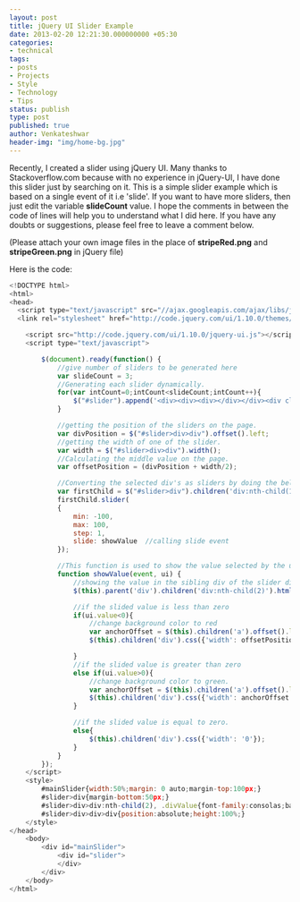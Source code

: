 ```yaml
---
layout: post
title: jQuery UI Slider Example
date: 2013-02-20 12:21:30.000000000 +05:30
categories:
- technical
tags:
- posts
- Projects
- Style
- Technology
- Tips
status: publish
type: post
published: true
author: Venkateshwar
header-img: "img/home-bg.jpg"
---
```

<p>Recently, I created a slider using jQuery UI. Many thanks to Stackoverflow.com because with no experience in jQuery-UI, I have done this slider just by searching on it. This is a simple slider example which is based on a single event of it i.e 'slide'. If you want to have more sliders, then just edit the variable <strong>slideCount</strong> value. I hope the comments in between the code of lines will help you to understand what I did here. If you have any doubts or suggestions, please feel free to leave a comment below.</p>
<p>(Please attach your own image files in the place of <strong>stripeRed.png</strong> and <strong>stripeGreen.png</strong> in jQuery file)</p>
<p>Here is the code:</p>

```javascript
<!DOCTYPE html>
<html>
<head>
  <script type="text/javascript" src="//ajax.googleapis.com/ajax/libs/jquery/1.9.0/jquery.min.js"></script>
  <link rel="stylesheet" href="http://code.jquery.com/ui/1.10.0/themes/base/jquery-ui.css" type="text/css"/>

	<script src="http://code.jquery.com/ui/1.10.0/jquery-ui.js"></script>
	<script type="text/javascript">

		$(document).ready(function() {
			//give number of sliders to be generated here
			var slideCount = 3;
			//Generating each slider dynamically.
			for(var intCount=0;intCount<slideCount;intCount++){
				$("#slider").append('<div><div><div></div></div><div class="divValue">0</div></div>')
			}

			//getting the position of the sliders on the page.
			var divPosition = $("#slider>div>div").offset().left;
			//getting the width of one of the slider.
			var width = $("#slider>div>div").width();
			//Calculating the middle value on the page.
			var offsetPosition = (divPosition + width/2);

			//Converting the selected div's as sliders by doing the below code.
			var firstChild = $("#slider>div").children('div:nth-child(1)');
			firstChild.slider(
		  	{
		    	min: -100,
		    	max: 100,
		      	step: 1,
		      	slide: showValue  //calling slide event
		  	});

		  	//This function is used to show the value selected by the user in the range of -100 to 100.
		  	function showValue(event, ui) {
		  		//showing the value in the sibling div of the slider div which value has been changed.
			  	$(this).parent('div').children('div:nth-child(2)').html(ui.value);

			  	//if the slided value is less than zero
			 	if(ui.value<0){
			  		//change background color to red
			  		var anchorOffset = $(this).children('a').offset().left;
			  		$(this).children('div').css({'width': offsetPosition - anchorOffset,'right':divPosition - 10,'background-image':'url("images/stripeRed.png")','left':'auto'});

			  	}
			  	//if the slided value is greater than zero
			  	else if(ui.value>0){
			  		//change background color to green.
					var anchorOffset = $(this).children('a').offset().left;
			  		$(this).children('div').css({'width': anchorOffset - offsetPosition,'left':divPosition - 5,'background-image':'url("images/stripeGreen.png")','right':'auto'});
			  	}

			  	//if the slided value is equal to zero.
			  	else{
			  		$(this).children('div').css({'width': '0'});
			    }
		  	}
		});
	</script>
	<style>
		#mainSlider{width:50%;margin: 0 auto;margin-top:100px;}
		#slider>div{margin-bottom:50px;}
		#slider>div>div:nth-child(2), .divValue{font-family:consolas;background-color:silver;border:1px solid gray;width:75px;border-radius:15px;text-align:center;margin-top:5px;}
		#slider>div>div>div{position:absolute;height:100%;}
	</style>
</head>
	<body>
		<div id="mainSlider">
			<div id="slider">
			</div>
		</div>
	</body>
</html>
```
